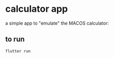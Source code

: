 # calculator app


a simple app to "emulate" the MACOS calculator:



## to run
```shell
flutter run
```
